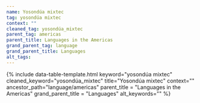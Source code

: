```yaml
---
name: Yosondúa mixtec
tag: yosondúa mixtec
context: ""
cleaned_tag: yosondúa_mixtec
parent_tag: americas
parent_title: Languages in the Americas
grand_parent_tag: language
grand_parent_title: Languages
alt_tags: 
---
```


{% include data-table-template.html 
  keyword="yosondúa mixtec" 
  cleaned_keyword="yosondúa_mixtec" 
  title="Yosondúa mixtec"
  context=""
  ancestor_path="language/americas" 
  parent_title = "Languages in the Americas"
  grand_parent_title = "Languages"
  alt_keywords=""
%}

